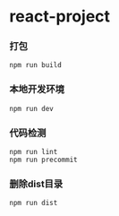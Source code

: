 # react-project

### 打包

~~~
npm run build
~~~

### 本地开发环境

~~~
npm run dev
~~~

### 代码检测

~~~
npm run lint
npm run precommit
~~~

### 删除dist目录

~~~
npm run dist
~~~